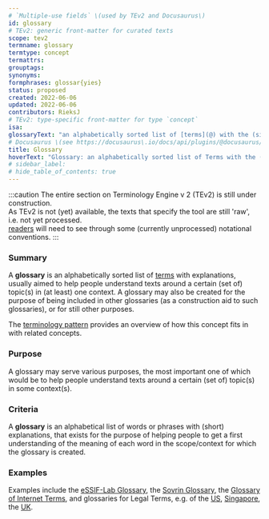 ```yaml
---
# `Multiple-use fields` \(used by TEv2 and Docusaurus\)
id: glossary
# TEv2: generic front-matter for curated texts
scope: tev2
termname: glossary
termtype: concept
termattrs:
grouptags:
synonyms:
formphrases: glossar{yies}
status: proposed
created: 2022-06-06
updated: 2022-06-06
contributors: RieksJ
# TEv2: type-specific front-matter for type `concept`
isa:
glossaryText: "an alphabetically sorted list of [terms](@) with the (single) meaning it has in (at least) one context."
# Docusaurus \(see https://docusaurus\.io/docs/api/plugins/@docusaurus/plugin-content-docs#markdown-front-matter\):
title: Glossary
hoverText: "Glossary: an alphabetically sorted list of Terms with the (single) meaning it has in (at least) one context."
# sidebar_label:
# hide_table_of_contents: true
---
```


:::caution
The entire section on Terminology Engine v 2 (TEv2) is still under construction.<br/>
As TEv2 is not (yet) available, the texts that specify the tool are still 'raw', i.e. not yet processed.<br/>[readers](@) will need to see through some (currently unprocessed) notational conventions.
:::

### Summary
A **glossary** is an alphabetically sorted list of [terms](@) with explanations, usually aimed to help people understand texts around a certain (set of) topic(s) in (at least) one context. A glossary may also be created for the purpose of being included in other glossaries (as a construction aid to such glossaries), or for still other purposes.

The [terminology pattern](pattern-terminology-support@) provides an overview of how this concept fits in with related concepts.

### Purpose
A glossary may serve various purposes, the most important one of which would be to help people understand texts around a certain (set of) topic(s) in some context(s).

### Criteria
A **glossary** is an alphabetical list of words or phrases with (short) explanations, that exists for the purpose of helping people to get a first understanding of the meaning of each word in the scope/context for which the glossary is created.

### Examples
Examples include the [eSSIF-Lab Glossary](https://essif-lab.github.io/framework/docs/essifLab-glossary), the [Sovrin Glossary](https://sovrin.org/library/glossary/), the [Glossary of Internet Terms](https://www.internetsociety.org/internet/glossary-internet-terms/), and glossaries for Legal Terms, e.g. of the [US](https://www.uscourts.gov/glossary), [Singapore](https://www.supremecourt.gov.sg/services/self-help-services/glossary-of-terms), the [UK](https://www.copfs.gov.uk/involved-in-a-case/glossary-of-legal-terms).

